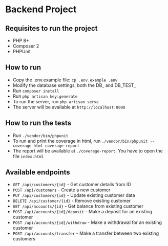 # Backend Project

## Requisites to run the project
- PHP 8+
- Composer 2
- PHPUnit

## How to run
- Copy the .env.example file: `cp .env.example .env`
- Modify the database settings, both the DB_ and DB_TEST_
- Run `composer install`
- Run `php artisan key:generate`
- To run the server, run `php artisan serve`
- The server will be available at `http://localhost:8000`

## How to run the tests
- Run `./vendor/bin/phpunit`
- To run and print the coverage in html, run `./vendor/bin/phpunit --coverage-html coverage-report`
- The report will be available at `./coverage-report`. You have to open the file `index.html`

## Available endpoints
- `GET /api/customers/{id}` - Get customer details from ID
- `POST /api/customers` - Create a new customer
- `PUT /api/customers/{id}` - Update existing customer data
- `DELETE /api/customer/{id}` - Remove existing customer
- `GET /api/accounts/{id}` - Get balance from existing customer
- `POST /api/accounts/{id}/deposit` - Make a deposit for an existing customer
- `POST /api/accounts/{id}/withdraw` - Make a withdrawal for an existing customer
- `POST /api/accounts/transfer` - Make a transfer between two existing customers
